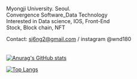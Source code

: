 Myongji University. Seoul.<br />
Convergence Software_Data Technology <br />
Interested in Data science, IOS, Front-End<br />
Stock, Block chain, NFT <br />

Contact: sj6ng2@gmail.com / instagram @wnd180 <br />
<br />
<br />
[![Anurag's GitHub stats](https://github-readme-stats.vercel.app/api?username=wnd180&count_private=true&show_icons=true)](https://github.com/anuraghazra/github-readme-stats)

[![Top Langs](https://github-readme-stats.vercel.app/api/top-langs/?username=wnd180&layout=compact)](https://github.com/anuraghazra/github-readme-stats)

<!-- [![Solved.ac프로필](http://mazassumnida.wtf/api/v2/generate_badge?boj=his4607)](https://solved.ac/his4607) -->
